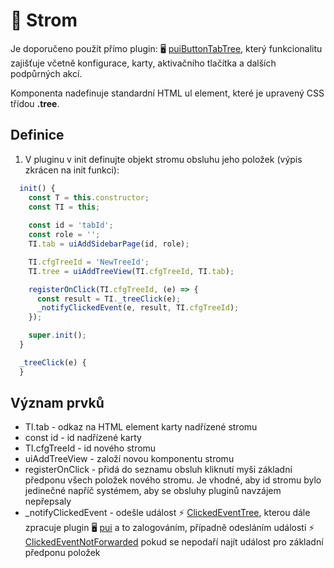 # 📂 Strom

Je doporučeno použít přímo plugin: 🖥️ [puiButtonTabTree][puiButtonTabTree], který funkcionalitu zajišťuje včetně konfigurace, karty, aktivačního tlačítka a dalších podpůrných akcí.

Komponenta nadefinuje standardní HTML ul element, které je upravený CSS třídou **.tree**.

## Definice

1. V pluginu v init definujte objekt stromu obsluhu jeho položek (výpis zkrácen na init funkci):

```javascript
  init() {
    const T = this.constructor;
    const TI = this;
    
    const id = 'tabId';
    const role = '';
    TI.tab = uiAddSidebarPage(id, role);

    TI.cfgTreeId = 'NewTreeId';
    TI.tree = uiAddTreeView(TI.cfgTreeId, TI.tab);

    registerOnClick(TI.cfgTreeId, (e) => {
      const result = TI._treeClick(e);
      _notifyClickedEvent(e, result, TI.cfgTreeId);
    });

    super.init();
  }

  _treeClick(e) {
  }
```

## Význam prvků

- TI.tab - odkaz na HTML element karty nadřízené stromu
- const id - id nadřízené karty
- TI.cfgTreeId - id nového stromu
- uiAddTreeView - založí novou komponentu stromu
- registerOnClick - přidá do seznamu obsluh kliknutí myši základní předponu všech položek nového stromu. Je vhodné, aby id stromu bylo jedinečné napříč systémem, aby se obsluhy pluginů navzájem nepřepsaly
- _notifyClickedEvent - odešle událost ⚡ [ClickedEventTree][ClickedEventTree], kterou dále zpracuje plugin 🖥️ [pui][pui] a to zalogováním, případně odesláním události ⚡ [ClickedEventNotForwarded][ClickedEventNotForwarded] pokud se nepodaří najít událost pro základní předponu položek

[ClickedEventTree]: :_evt:ClickedEventTree.md "ClickedEventTree"
[ClickedEventNotForwarded]: :_evt:ClickedEventNotForwarded.md "ClickedEventNotForwarded"
[puiButtonTabTree]: puiButtonTabTree.md "puiButtonTabTree"
[pui]: :_plg:pui.md "pui"
